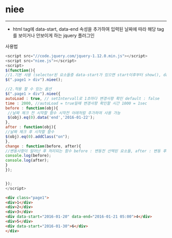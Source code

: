 # niee
-------------------------------------------
- html tag에 data-start, data-end 속성을 추가하여
입력된 날짜에 따라 해당 tag를 보이거나 안보이게 하는 jquery 플러그인

사용법
```javascript
<script src="//code.jquery.com/jquery-1.12.0.min.js"></script>
<script src="niee.js"></script>
<script>
$(function(){
//1.기본 사용 (selector된 요소들중 data-start가 있으면 start이후부터 show(), data-end가 있으면 이후부터 remove())
$(".page1 > div").niee();

//2.적용 할 수 있는 옵션
$(".page1 > div").niee({
autoLoad : true, // setIntervall로 1초마다 변경사항 확인 default : false
time : 2000, //autoLoad = true일때 변경사항 확인할 시간 1000 = 1sec
before : function(obj){
 //날짜 체크 전 시작할 함수 시작전 아래처럼 추가하여 사용 가능
 $(obj).eq(0).data('end','2016-01-22');
},
after : function(obj){
//날짜 체크 후 시작할 함수
$(obj).eq(0).addClass("on");
},
change : function(before, after){
//변동사항이 일어난 후 처리되는 함수 before : 변동전 선택된 요소들, after : 변동 후 선택된 요소들
console.log(before);
console.log(after);
}
});


});
</script>
```
```html
<div class="page1">
<div>1</div>
<div>2</div>
<div>3</div>
<div data-start="2016-01-20" data-end="2016-01-21 05:00">4</div>
<div>5</div>
<div data-start="2016-01-30">6</div>
</div>
```
